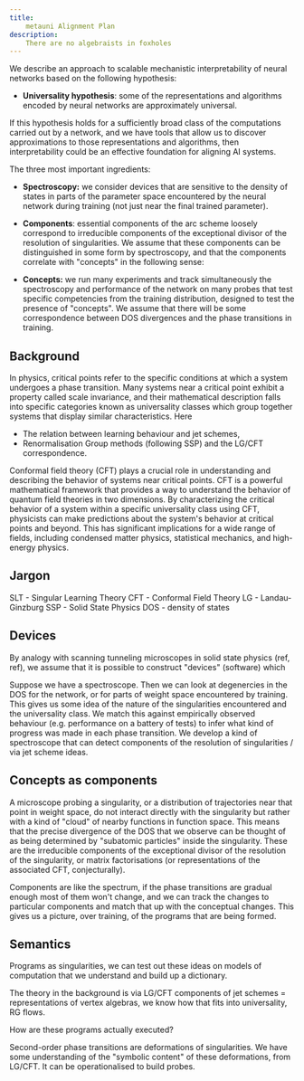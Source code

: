 ```yaml
---
title:
    metauni Alignment Plan
description:
    There are no algebraists in foxholes
---
```


We describe an approach to scalable mechanistic interpretability of neural networks based on the following hypothesis:

* **Universality hypothesis**: some of the representations and algorithms encoded by neural networks are approximately universal.

If this hypothesis holds for a sufficiently broad class of the computations carried out by a network, and we have tools that allow us to discover approximations to those representations and algorithms, then interpretability could be an effective foundation for aligning AI systems.

The three most important ingredients:

* **Spectroscopy:** we consider devices that are sensitive to the density of states in parts of the parameter space encountered by the neural network during training (not just near the final trained parameter).

* **Components**: essential components of the arc scheme loosely correspond to irreducible components of the exceptional divisor of the resolution of singularities. We assume that these components can be distinguished in some form by spectroscopy, and that the components correlate with "concepts" in the following sense:

* **Concepts:** we run many experiments and track simultaneously the spectroscopy and performance of the network on many probes that test specific competencies from the training distribution, designed to test the presence of "concepts". We assume that there will be some correspondence between DOS divergences and the phase transitions in training. 

## Background

In physics, critical points refer to the specific conditions at which a system undergoes a phase transition. Many systems near a critical point exhibit a property called scale invariance, and their mathematical description falls into specific categories known as universality classes which group together systems that display similar characteristics. Here 

- The relation between learning behaviour and jet schemes,
- Renormalisation Group methods (following SSP) and the LG/CFT correspondence.

Conformal field theory (CFT) plays a crucial role in understanding and describing the behavior of systems near critical points. CFT is a powerful mathematical framework that provides a way to understand the behavior of quantum field theories in two dimensions. By characterizing the critical behavior of a system within a specific universality class using CFT, physicists can make predictions about the system's behavior at critical points and beyond. This has significant implications for a wide range of fields, including condensed matter physics, statistical mechanics, and high-energy physics.

## Jargon

SLT - Singular Learning Theory
CFT - Conformal Field Theory
LG - Landau-Ginzburg
SSP - Solid State Physics
DOS - density of states

## Devices

By analogy with scanning tunneling microscopes in solid state physics (ref, ref), we assume that it is possible to construct "devices" (software) which 

Suppose we have a spectroscope. Then we can look at degenercies in the DOS for the network, or for parts of weight space encountered by training. This gives us some idea of the nature of the singularities encountered and the universality class. We match this against empirically observed behaviour (e.g. performance on a battery of tests) to infer what kind of progress was made in each phase transition. We develop a kind of spectroscope that can detect components of the resolution of singularities / via jet scheme ideas.

## Concepts as components

A microscope probing a singularity, or a distribution of trajectories near that point in weight space, do not interact directly with the singularity but rather with a kind of "cloud" of nearby functions in function space. This means that the precise divergence of the DOS that we observe can be thought of as being determined by "subatomic particles" inside the singularity. These are the irreducible components of the exceptional divisor of the resolution of the singularity, or matrix factorisations (or representations of the associated CFT, conjecturally).

Components are like the spectrum, if the phase transitions are gradual enough most of them won't change, and we can track the changes to particular components and match that up with the conceptual changes. This gives us a picture, over training, of the programs that are being formed.

## Semantics

Programs as singularities, we can test out these ideas on models of computation that we understand and build up a dictionary.

The theory in the background is via LG/CFT components of jet schemes = representations of vertex algebras, we know how that fits into universality, RG flows.

How are these programs actually executed? 

Second-order phase transitions are deformations of singularities. We have some understanding of the "symbolic content" of these deformations, from LG/CFT. It can be operationalised to build probes.
